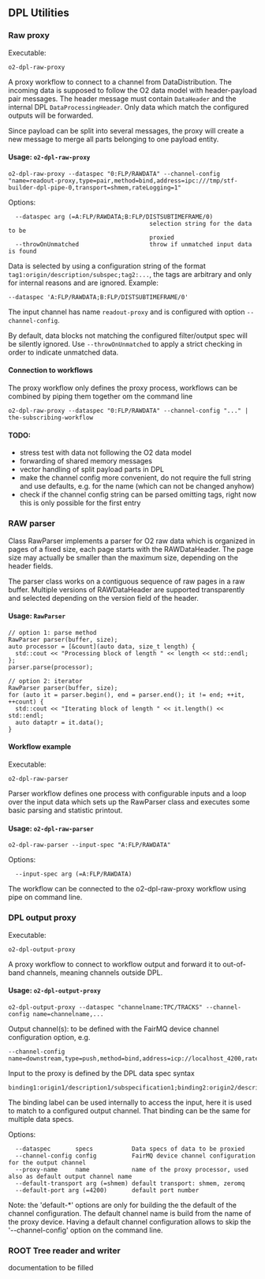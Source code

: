 <!-- doxy
\page refFrameworkUtils Utils
/doxy -->

## DPL Utilities

### Raw proxy
Executable:
```
o2-dpl-raw-proxy
```

A proxy workflow to connect to a channel from DataDistribution. The incoming
data is supposed to follow the O2 data model with header-payload pair messages.
The header message must contain `DataHeader` and the internal DPL `DataProcessingHeader`.
Only data which match the configured outputs will be forwarded.

Since payload can be split into several messages, the proxy will create a new
message to merge all parts belonging to one payload entity.

#### Usage: `o2-dpl-raw-proxy`
```
o2-dpl-raw-proxy --dataspec "0:FLP/RAWDATA" --channel-config "name=readout-proxy,type=pair,method=bind,address=ipc:///tmp/stf-builder-dpl-pipe-0,transport=shmem,rateLogging=1"
```

Options:
```
  --dataspec arg (=A:FLP/RAWDATA;B:FLP/DISTSUBTIMEFRAME/0)
                                        selection string for the data to be 
                                        proxied
  --throwOnUnmatched                    throw if unmatched input data is found
```

Data is selected by using a configuration string of the format
`tag1:origin/description/subspec;tag2:...`, the tags are arbitrary and only
for internal reasons and are ignored.
Example:
```
--dataspec 'A:FLP/RAWDATA;B:FLP/DISTSUBTIMEFRAME/0'
```

The input channel has name `readout-proxy` and is configured with option `--channel-config`.

By default, data blocks not matching the configured filter/output spec will be silently
ignored. Use `--throwOnUnmatched` to apply a strict checking in order to indicate unmatched
data.

#### Connection to workflows
The proxy workflow only defines the proxy process, workflows can be combined by piping them
together om the command line
```
o2-dpl-raw-proxy --dataspec "0:FLP/RAWDATA" --channel-config "..." | the-subscribing-workflow
```

#### TODO:
- stress test with data not following the O2 data model
- forwarding of shared memory messages
- vector handling of split payload parts in DPL
- make the channel config more convenient, do not require the full string and use
  defaults, e.g. for the name (which can not be changed anyhow)
- check if the channel config string can be parsed omitting tags, right now this
  is only possible for the first entry

### RAW parser
Class RawParser implements a parser for O2 raw data which is organized in pages of a
fixed size, each page starts with the RAWDataHeader. The page size may actually be
smaller than the maximum size, depending on the header fields.

The parser class works on a contiguous sequence of raw pages in a raw buffer.
Multiple versions of RAWDataHeader are supported transparently and selected depending
on the version field of the header.

#### Usage: `RawParser`
```
// option 1: parse method
RawParser parser(buffer, size);
auto processor = [&count](auto data, size_t length) {
  std::cout << "Processing block of length " << length << std::endl;
};
parser.parse(processor);

// option 2: iterator
RawParser parser(buffer, size);
for (auto it = parser.begin(), end = parser.end(); it != end; ++it, ++count) {
  std::cout << "Iterating block of length " << it.length() << std::endl;
  auto dataptr = it.data();
}
```

#### Workflow example
Executable:
```
o2-dpl-raw-parser
```

Parser workflow defines one process with configurable inputs and a loop over the input
data which sets up the RawParser class and executes some basic parsing and statistic
printout.

#### Usage: `o2-dpl-raw-parser`
```
o2-dpl-raw-parser --input-spec "A:FLP/RAWDATA"
```

Options:
```
  --input-spec arg (=A:FLP/RAWDATA)
```

The workflow can be connected to the o2-dpl-raw-proxy workflow using pipe on command line.

### DPL output proxy
Executable:
```
o2-dpl-output-proxy
```

A proxy workflow to connect to workflow output and forward it to out-of-band channels,
meaning channels outside DPL.

#### Usage: `o2-dpl-output-proxy`
```
o2-dpl-output-proxy --dataspec "channelname:TPC/TRACKS" --channel-config name=channelname,...
```

Output channel(s): to be defined with the FairMQ device channel configuration option, e.g.
```
--channel-config name=downstream,type=push,method=bind,address=icp://localhost_4200,rateLogging=60,transport=shmem
```

Input to the proxy is defined by the DPL data spec syntax
```
binding1:origin1/description1/subspecification1;binding2:origin2/descritption2;...
```
The binding label can be used internally to access the input, here it is used to match to
a configured output channel. That binding can be the same for multiple data specs.

Options:
```
  --dataspec       specs           Data specs of data to be proxied
  --channel-config config          FairMQ device channel configuration for the output channel
  --proxy-name     name            name of the proxy processor, used also as default output channel name
  --default-transport arg (=shmem) default transport: shmem, zeromq
  --default-port arg (=4200)       default port number
```
Note: the 'default-*' options are only for building the the default of the channel configuration.
The default channel name is build from the name of the proxy device. Having a default channel
configuration allows to skip the '--channel-config' option on the command line.

### ROOT Tree reader and writer
documentation to be filled
